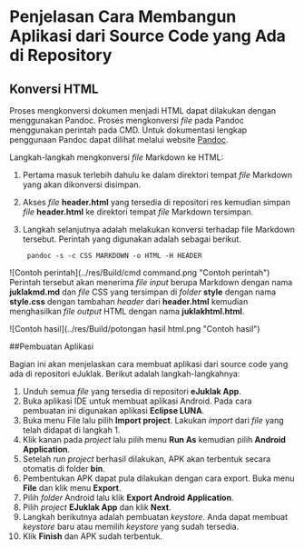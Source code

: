 # Penjelasan Cara Membangun Aplikasi dari Source Code yang Ada di Repository


## Konversi HTML

Proses mengkonversi dokumen menjadi HTML dapat dilakukan dengan menggunakan Pandoc. Proses mengkonversi *file* pada Pandoc menggunakan perintah pada CMD. Untuk dokumentasi lengkap penggunaan Pandoc dapat dilihat melalui website [Pandoc](http://pandoc.org/).  

Langkah-langkah mengkonversi *file* Markdown ke HTML:  

1. Pertama masuk terlebih dahulu ke dalam direktori tempat *file* Markdown yang akan dikonversi disimpan.
2. Akses *file* **header.html** yang tersedia di repositori res kemudian simpan *file* **header.html** ke direktori tempat *file* Markdown tersimpan.  
3. Langkah selanjutnya adalah melakukan konversi terhadap file Markdown tersebut. Perintah yang digunakan adalah sebagai berikut.  

   ```
    pandoc -s -c CSS MARKDOWN -o HTML -H HEADER
   ```

  ![Contoh perintah](../res/Build/cmd command.png "Contoh perintah")  
  Perintah tersebut akan menerima *file input* berupa Markdown dengan nama **juklakmd.md** dan *file* CSS yang tersimpan di *folder* **style** dengan nama **style.css** dengan tambahan *header* dari **header.html** kemudian menghasilkan *file output* HTML dengan nama **juklakhtml.html**.

  ![Contoh hasil](../res/Build/potongan hasil html.png "Contoh hasil")


##Pembuatan Aplikasi

Bagian ini akan menjelaskan cara membuat aplikasi dari source code yang ada di repositori eJuklak. 
Berikut adalah langkah-langkahnya:

1. Unduh semua *file* yang tersedia di repositori **eJuklak App**.
2. Buka aplikasi IDE untuk membuat aplikasi Android. Pada cara pembuatan ini digunakan aplikasi **Eclipse LUNA**.
3. Buka menu File lalu pilih **Import project**. Lakukan *import* dari *file* yang telah didapat di langkah 1.
4. Klik kanan pada *project* lalu pilih menu **Run As** kemudian pilih **Android Application**.
5. Setelah *run project* berhasil dilakukan, APK akan terbentuk secara otomatis di folder **bin**.
5. Pembentukan APK dapat pula dilakukan dengan cara export. Buka menu **File** dan klik menu **Export**.
6. Pilih *folder* Android lalu klik **Export Android Application**.
7. Pilih *project* **EJuklak App** dan klik **Next**.
8. Langkah berikutnya adalah pembuatan *keystore*. Anda dapat membuat *keystore* baru atau memilih *keystore* yang sudah tersedia.
9. Klik **Finish** dan APK sudah terbentuk.

